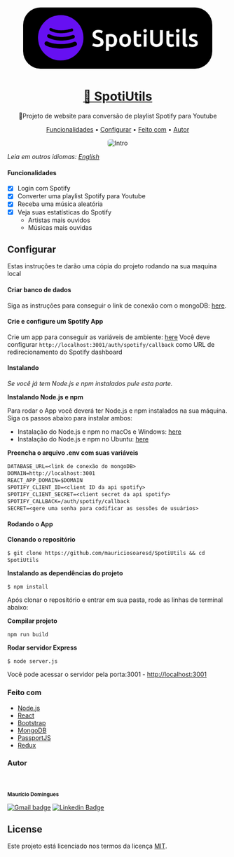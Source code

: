 <h1 align="center">
<a href="https://spotiutils.onrender.com/">
  <img style="border-radius: 40px; height: 140px"alt="SpotiUtils" title="SpotiUtils" src="./README/logo.png" />
  </a>
</h1>

<h1 align="center">
    <a href="https://spotiutils.onrender.com/">🔗 SpotiUtils</a>
</h1>


<p align="center">🚀Projeto de website para conversão de playlist Spotify para Youtube</p>

<p align="center">
 <a href="#funcionalidades">Funcionalidades</a> •
 <a href="#configurar">Configurar</a> • 
 <a href="#feito-com">Feito com</a> • 
 <a href="#autor">Autor</a>
</p>

<p align="center">
    <img width="250" style="border-radius: 5px" height="450" src="./README/mobile.gif" alt="Intro">
</p>

*Leia em outros idiomas: [English](README.md)*

#### Funcionalidades

- [x] Login com Spotify
- [x] Converter uma playlist Spotify para Youtube
- [x] Receba uma música aleatória
- [x] Veja suas estatísticas do Spotify
    - Artistas mais ouvidos
    - Músicas mais ouvidas


## Configurar

Estas instruções te darão uma cópia do projeto rodando na sua maquina local 

#### Criar banco de dados

Siga as instruções para conseguir o link de conexão com o mongoDB: [here](https://patrociniomaia.wordpress.com/2020/12/22/criando-um-cluster-no-mongodb-atlas-for-free/).

#### Crie e configure um Spotify App

Crie um app para conseguir as variáveis de ambiente: [here](https://developer.spotify.com/dashboard/)
Você deve configurar ```http://localhost:3001/auth/spotify/callback``` como URL de redirecionamento do Spotify dashboard


#### Instalando

 *Se você já tem Node.js e npm instalados pule esta parte.*


**Instalando Node.js e npm**

Para rodar o App você deverá ter Node.js e npm instalados na sua máquina. Siga os passos abaixo para instalar ambos:

 * Instalação do Node.js e npm no macOs e Windows: [here](https://nodejs.org/pt-br/download/)
 * Instalação do Node.js e npm no Ubuntu: [here](https://www.digitalocean.com/community/tutorials/how-to-install-node-js-on-ubuntu-20-04-pt)

 **Preencha o arquivo .env com suas variáveis**
```
DATABASE_URL=<link de conexão do mongoDB>
DOMAIN=http://localhost:3001
REACT_APP_DOMAIN=$DOMAIN
SPOTIFY_CLIENT_ID=<client ID da api spotify>
SPOTIFY_CLIENT_SECRET=<client secret da api spotify>
SPOTIFY_CALLBACK=/auth/spotify/callback
SECRET=<gere uma senha para codificar as sessões de usuários>
```


#### Rodando o App

**Clonando o repositório**
```
$ git clone https://github.com/mauriciosoaresd/SpotiUtils && cd SpotiUtils
```

**Instalando as dependências do projeto**
```
$ npm install
```

Após clonar o repositório e entrar em sua pasta, rode as linhas de terminal abaixo: 

**Compilar projeto**
```
npm run build
```

**Rodar servidor Express**
```
$ node server.js
```
Você pode acessar o servidor pela porta:3001 - <http://localhost:3001>

### Feito com

- [Node.js](https://nodejs.org/pt-br/)
- [React](https://pt-br.reactjs.org/)
- [Bootstrap](https://getbootstrap.com.br/)
- [MongoDB](https://www.mongodb.com/pt-br)
- [PassportJS](https://www.passportjs.org/)
- [Redux](https://redux.js.org/)

### Autor
 <img style="border-radius: 50%;" src="https://avatars.githubusercontent.com/u/55855981?v=4" width="100px;" alt=""/>

 <sub><b>Maurício Domingues</b></sub>

 [![Gmail badge](https://img.shields.io/badge/-mauriciosoaresd@gmail.com-D14836?style=flat-square&logo=gmail&logoColor=white&link=mailto:mauriciosoaresd@gmail.com)](mailto:mauriciosoaresd@gmail.com) [![Linkedin Badge](https://img.shields.io/badge/-Maurício-blue?style=flat-square&logo=Linkedin&logoColor=white&link=https://www.linkedin.com/in/mauriciosdomingues/)](https://www.linkedin.com/in/mauriciosdomingues/) 



## License

Este projeto está licenciado nos termos da licença [MIT](./LICENSE).
